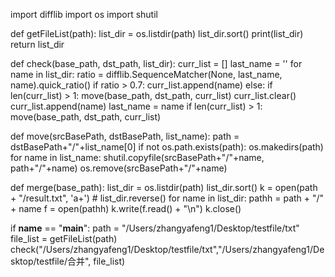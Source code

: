 import difflib
import os
import shutil


def getFileList(path):
    list_dir = os.listdir(path)
    list_dir.sort()
    print(list_dir)
    return list_dir


def check(base_path, dst_path, list_dir):
    curr_list = []
    last_name = ''
    for name in list_dir:
        ratio = difflib.SequenceMatcher(None, last_name, name).quick_ratio()
        if ratio > 0.7:
            curr_list.append(name)
        else:
            if len(curr_list) > 1:
                move(base_path, dst_path, curr_list)
            curr_list.clear()
            curr_list.append(name)
        last_name = name
    if len(curr_list) > 1:
        move(base_path, dst_path, curr_list)

def move(srcBasePath, dstBasePath, list_name):
    path = dstBasePath+"/"+list_name[0]
    if not os.path.exists(path):
        os.makedirs(path)
    for name in list_name:
        shutil.copyfile(srcBasePath+"/"+name, path+"/"+name)
        os.remove(srcBasePath+"/"+name)


def merge(base_path):
    list_dir = os.listdir(path)
    list_dir.sort()
    k = open(path + "/result.txt", 'a+')
    # list_dir.reverse()
    for name in list_dir:
        pathh = path + "/" + name
        f = open(pathh)
        k.write(f.read() + "\n")
    k.close()



if __name__ == "__main__":
    path = "/Users/zhangyafeng1/Desktop/testfile/txt"
    file_list = getFileList(path)
    check("/Users/zhangyafeng1/Desktop/testfile/txt","/Users/zhangyafeng1/Desktop/testfile/合并", file_list)

